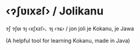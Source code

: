# ‹ɂʃʋıxƨſ› / Jolikanu
ɂ̄ʃ ɂʃʋı ɂȷ ‹xʃxƨſ›､ ɂȷ ‹ɂɕ› / jon joli je Kokanu, je Jawa

(A helpful tool for learning Kokanu, made in Java)
